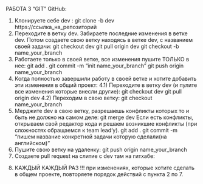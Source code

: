 РАБОТА З “GIT” GitHub:

1. Клонируете себе dev : git clone -b dev https://ccылка_на_репозиторий
2. Переходите в ветку dev. Забираете последние изменения в ветке dev. Потом
   создаете свою ветку находясь в ветке dev, с названием своей задачи: git
   checkout dev git pull origin dev git checkout -b name_your_branch
3. Работаете только в своей ветке, все изменения пушите ТОЛЬКО в нее: git add .
   git commit -m “init name_your_branch” git push origin name_your_branch
4. Когда полностью завершили работу в своей ветке и хотите добавить эти
   изменения в общий проект: 4.1) Переходите в ветку dev (и пулите все изменения
   которые внесли другие): git checkout dev git pull origin dev 4.2) Переходим в
   свою ветку: git checkout name_your_branch
5. Мерджите dev в свою ветку, разрешаешь конфликты которых то и быть не должно
   на самом деле: git merge dev Если есть конфликты, открываем свой редактор
   кода и решаем возникшие конфликты (при сложностях обращаемся к team lead’у).
   git add . git commit -m “пишем название конкретной задачи которую сделали(на
   английском)”
6. Пушите свою ветку на удаленку: git push origin name_your_branch
7. Создаете pull request на слитие с dev там на гитхабе:

8) КАЖДЫЙ КАЖДЫЙ РАЗ !!! при изменениях, которые хотите сделать в общем проекте,
   повторяете порядок действий с пункта 2 по 7.
